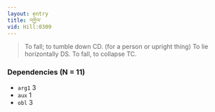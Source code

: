 ```yaml
---
layout: entry
title: འགྱེལ་
vid: Hill:0309
---
```

> To fall; to tumble down CD\. (for a person or upright thing) To lie horizontally DS\. To fall, to collapse TC\.


### Dependencies (N = 11)
* `arg1` 3
* `aux` 1
* `obl` 3
